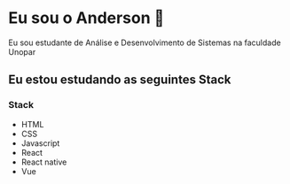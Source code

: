 # Eu sou o Anderson 👋

Eu sou estudante de Análise e Desenvolvimento de Sistemas na faculdade Unopar

## Eu estou estudando as seguintes Stack

### Stack
- HTML 
- CSS
- Javascript 
- React 
- React native 
- Vue
